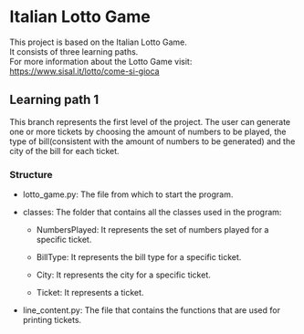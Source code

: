 # Italian Lotto Game  
This project is based on the Italian Lotto Game.  
It consists of three learning paths.  
For more information about the Lotto Game visit: https://www.sisal.it/lotto/come-si-gioca

## Learning path 1
This branch represents the first level of the project. The user can generate one or 
more tickets by choosing the amount of numbers to be played, the type of bill(consistent
with the amount of numbers to be generated) and the city of the bill for each ticket.

### Structure
* lotto_game.py:
The file from which to start the program.

* classes:
The folder that contains all the classes used in the program:
  
  * NumbersPlayed:
       It represents the set of numbers played for a specific ticket.
  
  * BillType:
       It represents the bill type for a specific ticket.
  
  * City:
       It represents the city for a specific ticket.
  
  * Ticket:
       It represents a ticket.

* line_content.py:
The file that contains the functions that are used for printing tickets.

